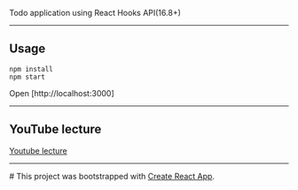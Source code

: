 Todo application using React Hooks API(16.8+)

-----
## Usage

```shell
npm install
npm start
```
Open [http://localhost:3000]

-----
## YouTube lecture
[Youtube lecture](https://www.youtube.com/playlist?list=PLAHa1zfLtLiMukrBDWr-o0q-At7oARwXv)

------
\# This project was bootstrapped with [Create React App](https://github.com/facebook/create-react-app).
